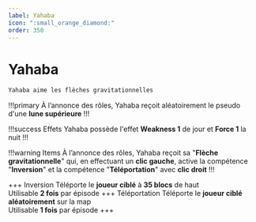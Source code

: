 ```yaml
---
label: Yahaba
icon: ":small_orange_diamond:"
order: 350
---
```


# Yahaba

```txt
Yahaba aime les flèches gravitationnelles
```

!!!primary
À l’annonce des rôles, Yahaba reçoit aléatoirement le pseudo d'une **lune supérieure**
!!!

!!!success Effets
Yahaba possède l'effet **Weakness 1** de jour et **Force 1** la nuit
!!!

!!!warning Items
À l’annonce des rôles, Yahaba reçoit sa "**Flèche gravitationnelle**" qui, en effectuant un **clic gauche**, 
active la compétence "**Inversion**" et la compétence "**Téléportation**" avec **clic droit**
!!!

+++ Inversion
Téléporte le **joueur ciblé** à **35 blocs** de haut <br>
Utilisable **2 fois** par épisode
+++ Téléportation
Téléporte le **joueur ciblé** **aléatoirement** sur la map <br>
Utilisable **1 fois** par épisode
+++
